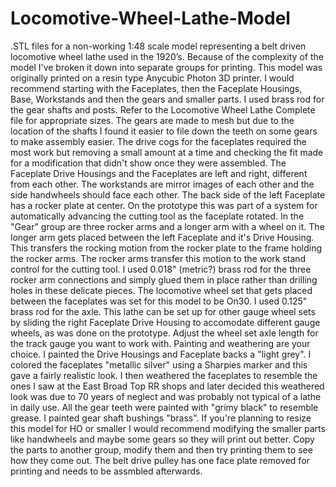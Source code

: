 # Locomotive-Wheel-Lathe-Model
.STL files for a non-working 1:48 scale model representing a belt driven locomotive wheel lathe used in the 1920’s.
Because of the complexity of the model I've broken it down into separate groups for printing.
This model was originally printed on a resin type Anycubic Photon 3D printer.
I would recommend starting with the Faceplates, then the Faceplate Housings, Base, Workstands and then the gears and smaller parts.
I used brass rod for the gear shafts and posts.  Refer to the Locomotive Wheel Lathe Complete file for appropriate sizes.
The gears are made to mesh but due to the location of the shafts I found it easier to file down the teeth on some gears to make assembly easier. The drive cogs for the faceplates required the most work but removing a small amount at a time and checking the fit made for a modification that didn't show once they were assembled.
The Faceplate Drive Housings and the Faceplates are left and right, different from each other.  The workstands are mirror images of each other and the side handwheels should face each other.
The back side of the left Faceplate has a rocker plate at center.  On the prototype this was part of a system for automatically advancing the cutting tool as the faceplate rotated.  In the "Gear" group are three rocker arms and a longer arm with a wheel on it.  The longer arm gets placed between the left Faceplate and it's Drive Housing.  This transfers the rocking motion from the rocker plate to the frame holding the rocker arms.  The rocker arms transfer this motion to the work stand control for the cutting tool.  I used 0.018" (metric?) brass rod for the three rocker arm connections and simply glued them in place rather than drilling holes in these delicate pieces.
The locomotive wheel set that gets placed between the faceplates was set for this model to be On30.  I used 0.125" brass rod for the axle.  This lathe can be set up for other gauge wheel sets by sliding the right Faceplate Drive Housing to accomodate different gauge wheels, as was done on the prototype.  Adjust the wheel set axle length for the track gauge you want to work with.
Painting and weathering are your choice.  I painted the Drive Housings and Faceplate backs a "light grey".  I colored the faceplates "metallic silver" using a Sharpies marker and this gave a fairly realistic look.  I then weathered the faceplates to resemble the ones I saw at the East Broad Top RR shops and later decided this weathered look was due to 70 years of neglect and was probably not typical of a lathe in daily use.  All the gear teeth were painted with "grimy black" to resemble grease.  I painted gear shaft bushings "brass".
If you're planning to resize this model for HO or smaller I would recommend modifying the smaller parts like handwheels and maybe some gears so they will print out better.  Copy the parts to another group, modify them and then try printing them to see how they come out.
The belt drive pulley has one face plate removed for printing and needs to be assmbled afterwards.
